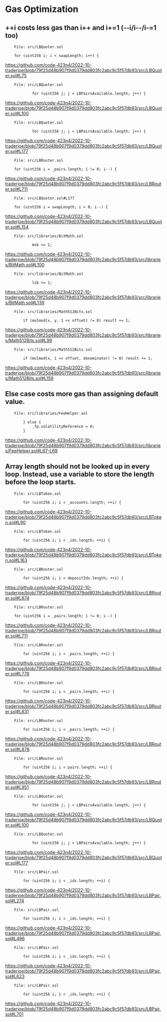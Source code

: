 # Gas Optimization


## ++i costs less gas than i++ and i+=1 (--i/i--/i-=1 too)

        File: src/LBQuoter.sol

        for (uint256 i; i < swapLength; i++) {

https://github.com/code-423n4/2022-10-traderjoe/blob/79f25d48b907f9d0379dd803fc2abc9c5f57db93/src/LBQuoter.sol#L75

        File: src/LBQuoter.sol

                for (uint256 j; j < LBPairsAvailable.length; j++) {

https://github.com/code-423n4/2022-10-traderjoe/blob/79f25d48b907f9d0379dd803fc2abc9c5f57db93/src/LBQuoter.sol#L100

        File: src/LBQuoter.sol

                for (uint256 j; j < LBPairsAvailable.length; j++) {

https://github.com/code-423n4/2022-10-traderjoe/blob/79f25d48b907f9d0379dd803fc2abc9c5f57db93/src/LBQuoter.sol#L177

        File: src/LBRouter.sol

        for (uint256 i = _pairs.length; i != 0; i--) {

https://github.com/code-423n4/2022-10-traderjoe/blob/79f25d48b907f9d0379dd803fc2abc9c5f57db93/src/LBRouter.sol#L711

        File: src/LBQuoter.sol#L177

        for (uint256 i = swapLength; i > 0; i--) {

https://github.com/code-423n4/2022-10-traderjoe/blob/79f25d48b907f9d0379dd803fc2abc9c5f57db93/src/LBQuoter.sol#L154

        File: src/libraries/BitMath.sol

                msb += 1;

https://github.com/code-423n4/2022-10-traderjoe/blob/79f25d48b907f9d0379dd803fc2abc9c5f57db93/src/libraries/BitMath.sol#L100

        File: src/libraries/BitMath.sol

                lsb += 1;

https://github.com/code-423n4/2022-10-traderjoe/blob/79f25d48b907f9d0379dd803fc2abc9c5f57db93/src/libraries/BitMath.sol#L139

        File: src/libraries/Math512Bits.sol

            if (mulmod(x, y, 1 << offset) != 0) result += 1;

https://github.com/code-423n4/2022-10-traderjoe/blob/79f25d48b907f9d0379dd803fc2abc9c5f57db93/src/libraries/Math512Bits.sol#L99

        File: src/libraries/Math512Bits.sol

            if (mulmod(x, 1 << offset, denominator) != 0) result += 1;

https://github.com/code-423n4/2022-10-traderjoe/blob/79f25d48b907f9d0379dd803fc2abc9c5f57db93/src/libraries/Math512Bits.sol#L159


## Else case costs more gas than assigning default value.

        File: src/libraries/FeeHelper.sol

            } else {
                _fp.volatilityReference = 0;
            }

https://github.com/code-423n4/2022-10-traderjoe/blob/79f25d48b907f9d0379dd803fc2abc9c5f57db93/src/libraries/FeeHelper.sol#L67-L69


## Array length should not be looked up in every loop. Instead, use a variable to store the length before the loop starts.

        File: src/LBToken.sol

            for (uint256 i; i < _accounts.length; ++i) {

https://github.com/code-423n4/2022-10-traderjoe/blob/79f25d48b907f9d0379dd803fc2abc9c5f57db93/src/LBToken.sol#L90

        File: src/LBToken.sol

            for (uint256 i; i < _ids.length; ++i) {

https://github.com/code-423n4/2022-10-traderjoe/blob/79f25d48b907f9d0379dd803fc2abc9c5f57db93/src/LBToken.sol#L163

        File: src/LBRouter.sol

            for (uint256 i; i < depositIds.length; ++i) {

https://github.com/code-423n4/2022-10-traderjoe/blob/79f25d48b907f9d0379dd803fc2abc9c5f57db93/src/LBRouter.sol#L674

        File: src/LBRouter.sol

        for (uint256 i = _pairs.length; i != 0; i--) {

https://github.com/code-423n4/2022-10-traderjoe/blob/79f25d48b907f9d0379dd803fc2abc9c5f57db93/src/LBRouter.sol#L711

        File: src/LBRouter.sol

            for (uint256 i; i < _pairs.length; ++i) {

https://github.com/code-423n4/2022-10-traderjoe/blob/79f25d48b907f9d0379dd803fc2abc9c5f57db93/src/LBRouter.sol#L778

        File: src/LBRouter.sol

            for (uint256 i; i < _pairs.length; ++i) {

https://github.com/code-423n4/2022-10-traderjoe/blob/79f25d48b907f9d0379dd803fc2abc9c5f57db93/src/LBRouter.sol#L831

        File: src/LBRouter.sol

            for (uint256 i; i < _pairs.length; ++i) {

https://github.com/code-423n4/2022-10-traderjoe/blob/79f25d48b907f9d0379dd803fc2abc9c5f57db93/src/LBRouter.sol#L878

        File: src/LBRouter.sol

            for (uint256 i; i < pairs.length; ++i) {

https://github.com/code-423n4/2022-10-traderjoe/blob/79f25d48b907f9d0379dd803fc2abc9c5f57db93/src/LBRouter.sol#L951

        File: src/LBQuoter.sol

                for (uint256 j; j < LBPairsAvailable.length; j++) {

https://github.com/code-423n4/2022-10-traderjoe/blob/79f25d48b907f9d0379dd803fc2abc9c5f57db93/src/LBQuoter.sol#L100

        File: src/LBQuoter.sol

                for (uint256 j; j < LBPairsAvailable.length; j++) {

https://github.com/code-423n4/2022-10-traderjoe/blob/79f25d48b907f9d0379dd803fc2abc9c5f57db93/src/LBQuoter.sol#L177

        File: src/LBPair.sol

            for (uint256 i; i < _ids.length; ++i) {

https://github.com/code-423n4/2022-10-traderjoe/blob/79f25d48b907f9d0379dd803fc2abc9c5f57db93/src/LBPair.sol#L274

        File: src/LBPair.sol

            for (uint256 i; i < _ids.length; ++i) {

https://github.com/code-423n4/2022-10-traderjoe/blob/79f25d48b907f9d0379dd803fc2abc9c5f57db93/src/LBPair.sol#L496

        File: src/LBPair.sol

            for (uint256 i; i < _ids.length; ++i) {

https://github.com/code-423n4/2022-10-traderjoe/blob/79f25d48b907f9d0379dd803fc2abc9c5f57db93/src/LBPair.sol#L623

        File: src/LBPair.sol

            for (uint256 i; i < _ids.length; ++i) {

https://github.com/code-423n4/2022-10-traderjoe/blob/79f25d48b907f9d0379dd803fc2abc9c5f57db93/src/LBPair.sol#L701











